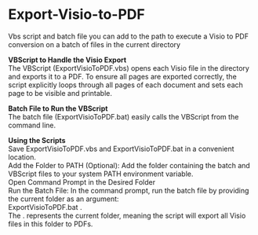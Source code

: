 # Export-Visio-to-PDF
Vbs script and batch file you can add to the path to execute a Visio to PDF conversion on a batch of files in the current directory

**VBScript to Handle the Visio Export**<br/>
The VBScript (ExportVisioToPDF.vbs) opens each Visio file in the directory and exports it to a PDF. To ensure all pages are exported correctly, the script explicitly loops through all pages of each document and sets each page to be visible and printable.

**Batch File to Run the VBScript**<br/>
The batch file (ExportVisioToPDF.bat) easily calls the VBScript from the command line.<br/>

**Using the Scripts**<br/>
Save ExportVisioToPDF.vbs and ExportVisioToPDF.bat in a convenient location.<br/>
Add the Folder to PATH (Optional): Add the folder containing the batch and VBScript files to your system PATH environment variable.<br/>
Open Command Prompt in the Desired Folder<br/>
Run the Batch File: In the command prompt, run the batch file by providing the current folder as an argument:<br/>
ExportVisioToPDF.bat .<br/>
The . represents the current folder, meaning the script will export all Visio files in this folder to PDFs.<br/>
